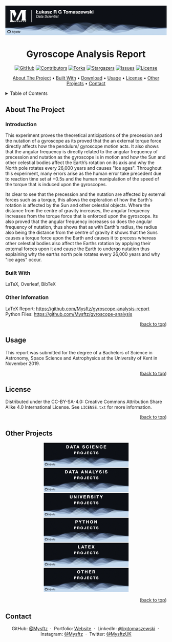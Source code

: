 <a name="readme-top"></a>
<div align="center">

[![alt text](https://github.com/Mysftz/Mysftz/blob/main/assets/READMEHeader.jpeg?raw=true)](https://github.com/Mysftz)
# Gyroscope Analysis Report
[![GitHub][GitHub-shield]](https://github.com/Mysftz/gyroscope-analysis-report)
[![Contributors][contributors-shield]](https://github.com/Mysftz/gyroscope-analysis-report/graphs/contributors)
[![Forks][forks-shield]](https://github.com/Mysftz/gyroscope-analysis-report/network/members)
[![Stargazers][stars-shield]](https://github.com/Mysftz/gyroscope-analysis-report/stargazers)
[![Issues][issues-shield]](https://github.com/Mysftz/gyroscope-analysis-report/issues)
[![License][license-shield]](https://github.com/Mysftz/gyroscope-analysis-report/blob/main/LICENSE.txt)
</div>

<p align="center">
  <a href="#about-the-project">About The Project</a> •
  <a href="#built-with">Built With</a> •
  <a href="https://github.com/Mysftz/gyroscope-analysis-report/archive/refs/heads/main.zip">Download</a> • 
  <a href="#usage">Usage</a> •
  <a href="#license">License</a> •
  <a href="#other-projects">Other Projects</a> •
  <a href="#contact">Contact</a>
</p>

<!-- TABLE OF CONTENTS -->
<details>
  <summary>Table of Contents</summary>
  <ol>
    <li>
      <a href="#about-the-project">About The Project</a>
      <ul>
        <li><a href="#introduction">Infomation</a></li>
        <li><a href="#built-with">Built With</a></li>
        <li><a href="#other-infomation">Other Infomation</a></li>
      </ul>
    </li>
    <li><a href="#usage">Usage</a></li>
    <li><a href="#license">License</a></li>
    <li><a href="#other-projects">Other Projects</a></li>
    <li><a href="#contact">Contact</a></li>
  </ol>
</details>

<!-- ABOUT THE PROJECT -->
## About The Project
### Introduction

This experiment proves the theoretical anticipations of the precession and the nutation of a gyroscope as its proved that the an external torque force directly affects how the pendulum/ gyroscope motion acts. It also shows that the angular frequency is directly related to the angular frequency of precession and nutation as the gyroscope is in motion and how the Sun and other celestial bodies affect the Earth’s rotation on its axis and why the North pole rotates every 26,000 years and causes "ice ages". Throughout this experiment, many errors arise as the human error take precedent due to reaction time set at +0.5s and the human manipulation of the speed of the torque that is induced upon the gyroscopes.

Its clear to see that the precession and the nutation are affected by external forces such as a torque, this allows the exploration of how the Earth's rotation is affected by the Sun and other celestial objects. Where the distance from the centre of gravity increases, the angular frequency increases from the torque force that is enforced upon the gyroscope. Its also proved that the angular frequency increases so does the angular frequency of nutation, thus shows that as with Earth's radius, the radius also being the distance from the centre of gravity it shows that the Suns causes a torque force upon the Earth and causes it to precess whereas other celestial bodies also affect the Earths rotation by applying their external forces upon it and cause the Earth to undergo nutation thus explaining why the earths north pole rotates every 26,000 years and why "ice ages" occur.

### Built With

LaTeX, Overleaf, BibTeX

### Other Infomation

LaTeX Report: https://github.com/Mysftz/gyroscope-analysis-report </br>
Python Files: https://github.com/Mysftz/gyroscope-analysis

<p align="right">(<a href="#readme-top">back to top</a>)</p> 

<!-- USAGE -->
## Usage

This report was submitted for the degree of a Bachelors of Science in Astronomy, Space Science and Astrophysics at the University of Kent in November 2019.

<p align="right">(<a href="#readme-top">back to top</a>)</p>

<!-- LICENSE -->
## License
Distributed under the CC-BY-SA-4.0: Creative Commons Attribution Share Alike 4.0 International License. See `LICENSE.txt` for more information.

<p align="right">(<a href="#readme-top">back to top</a>)</p>

<!-- OTHER PROJECTS --> 
## Other Projects
<div align="center">
<a href="https://github.com/stars/Mysftz/lists/data-science-projects" style="margin:10px; margin-bottom:50px"><img src="https://github.com/Mysftz/Mysftz/blob/main/assets/Button-DataScience.jpeg?raw=true" alt="Data Science Projects Button" width="265" height="75"></a>
<a href="https://github.com/stars/Mysftz/lists/data-analysis-projects" style="margin:10px; margin-bottom:50px"><img src="https://github.com/Mysftz/Mysftz/blob/main/assets/Button-DataAnalysis.jpeg?raw=true" alt="Data Analysis Projects Button" width="265" height="75"></a>
<a href="https://github.com/stars/Mysftz/lists/university-projects" style="margin:10px; margin-bottom:50px"><img src="https://github.com/Mysftz/Mysftz/blob/main/assets/Button-University.jpeg?raw=true" alt="University Projects Button" width="265" height="75"></a>
<a href="https://github.com/stars/Mysftz/lists/python-projects" style="margin:10px; margin-bottom:50px"><img src="https://github.com/Mysftz/Mysftz/blob/main/assets/Button-Python.jpeg?raw=true" alt="Python Projects Button" width="265" height="75"></a>
<a href="https://github.com/stars/Mysftz/lists/latex-projects" style="margin:10px; padding-bottom:50px"><img src="https://github.com/Mysftz/Mysftz/blob/main/assets/Button-Latex.jpeg?raw=true" alt="LaTeX Projects Button" width="265" height="75"></a>
<a href="https://github.com/stars/Mysftz/lists/other-projects" style="margin:10px; margin-bottom:50px"><img src="https://github.com/Mysftz/Mysftz/blob/main/assets/Button-Other.jpeg?raw=true" alt="Other Projects Button" width="265" height="75"></a>
</div>

<p align="right">(<a href="#readme-top">back to top</a>)</p>

<!-- CONTACT -->
## Contact
<div align="center">

GitHub: [@Mysftz](https://github.com/Mysftz) &nbsp;&middot;&nbsp; Portfolio: [Website](https://mysftz.github.io) &nbsp;&middot;&nbsp; LinkedIn: [@lrgtomaszewski](https://www.linkedin.com/in/lrgtomaszewski/) &nbsp;&middot;&nbsp; Instagram: [@Mysftz](https://www.instagram.com/mysftz/) &nbsp;&middot;&nbsp; Twitter: [@MysftzUK](https://twitter.com/MysftzUK)
</div>

[contributors-shield]: https://img.shields.io/github/contributors/mysftz/gyroscope-analysis-report.svg?style=for-the-badge
[forks-shield]: https://img.shields.io/github/forks/mysftz/gyroscope-analysis-report.svg?style=for-the-badge
[stars-shield]: https://img.shields.io/github/stars/mysftz/gyroscope-analysis-report.svg?style=for-the-badge
[issues-shield]: https://img.shields.io/github/issues/mysftz/gyroscope-analysis-report.svg?style=for-the-badge
[license-shield]: https://img.shields.io/github/license/mysftz/gyroscope-analysis-report.svg?style=for-the-badge
[github-shield]: https://img.shields.io/badge/-GitHub-black.svg?style=for-the-badge&logo=GitHub&colorB=555